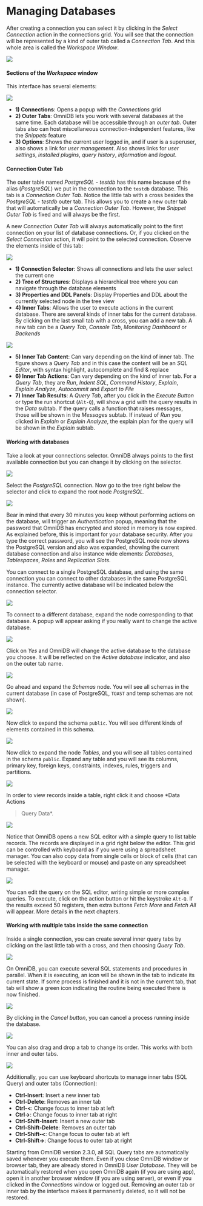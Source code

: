 # Managing Databases

After creating a connection you can select it by clicking in the *Select
Connection* action in the connections grid. You will see that the connection
will be represented by a kind of outer tab called a *Connection Tab*. And this
whole area is called the *Workspace Window*.

![](https://raw.githubusercontent.com/OmniDB/doc/master/img/image_014.png)

#### Sections of the *Workspace* window

This interface has several elements:

![](https://raw.githubusercontent.com/OmniDB/doc/master/img/image_015.png)

- **1) Connections**: Opens a popup with the *Connections* grid
- **2) Outer Tabs**: OmniDB lets you work with several databases at the same
time. Each database will be accessible through an *outer tab*. Outer tabs also
can host miscellaneous connection-independent features, like the *Snippets*
feature
- **3) Options**: Shows the current user logged in, and if user is a superuser,
also shows a link for *user management*. Also shows links for *user settings*,
*installed plugins*, *query history*, *information* and *logout*.

#### Connection Outer Tab

The outer table named *PostgreSQL - testdb* has this name because of the alias
(*PostgreSQL*) we put in the connection to the `testdb` database. This tab is a
*Connection Outer Tab*. Notice the little tab with a cross besides the
*PostgreSQL - testdb* outer tab. This allows you to create a new outer tab that
will automatically be a *Connection Outer Tab*. However, the *Snippet Outer Tab*
is fixed and will always be the first.

A new *Connection Outer Tab* will always automatically point to the first
connection on your list of database connections. Or, if you clicked on the
*Select Connection* action, it will point to the selected connection. Observe
the elements inside of this tab:

![](https://raw.githubusercontent.com/OmniDB/doc/master/img/image_016.png)

- **1) Connection Selector**: Shows all connections and lets the user select the
current one
- **2) Tree of Structures**: Displays a hierarchical tree where you can navigate
through the database elements
- **3) Properties and DDL Panels**: Display Properties and DDL about the
currently selected node in the tree view
- **4) Inner Tabs**: Allows the user to execute actions in the current database.
There are several kinds of inner tabs for the current database. By clicking on
the last small tab with a cross, you can add a new tab. A new tab can be a
*Query Tab*, *Console Tab*, *Monitoring Dashboard* or *Backends*

![](https://raw.githubusercontent.com/OmniDB/doc/master/img/image_187.png)

- **5) Inner Tab Content**: Can vary depending on the kind of inner tab. The
figure shows a *Query Tab* and in this case the content will be an *SQL Editor*,
with syntax highlight, autocomplete and find & replace
- **6) Inner Tab Actions**: Can vary depending on the kind of inner tab. For a
*Query Tab*, they are *Run*, *Indent SQL*, *Command History*, *Explain*,
*Explain Analyze*, *Autocommit* and *Export to File*
- **7) Inner Tab Results**: A *Query Tab*, after you click in the *Execute
Button* or type the run shortcut (`Alt-Q`), will show a grid with the query
results in the *Data* subtab. If the query calls a function that raises
messages, those will be shown in the *Messages* subtab. If instead of *Run* you
clicked in *Explain* or *Explain Analyze*, the explain plan for the query will
be shown in the *Explain* subtab.

#### Working with databases

Take a look at your connections selector. OmniDB always points to the first
available connection but you can change it by clicking on the selector.

![](https://raw.githubusercontent.com/OmniDB/doc/master/img/image_017.png)

Select the *PostgreSQL* connection. Now go to the tree right below the selector
and click to expand the root node *PostgreSQL*.

![](https://raw.githubusercontent.com/OmniDB/doc/master/img/image_018.png)

Bear in mind that every 30 minutes you keep without performing actions on the
database, will trigger an *Authentication* popup, meaning that the password that
OmniDB has encrypted and stored in memory is now expired. As explained before,
this is important for your database security. After you type the correct
password, you will see the PostgreSQL node now shows the PostgreSQL version and
also was expanded, showing the current database connection and also instance
wide elements: *Databases*, *Tablespaces*, *Roles* and *Replication Slots*.

You can connect to a single PostgreSQL database, and using the same connection
you can connect to other databases in the same PostgreSQL instance. The
currently active database will be indicated below the connection selector.

![](https://raw.githubusercontent.com/OmniDB/doc/master/img/image_188.png)

To connect to a different database, expand the node corresponding to that
database. A popup will appear asking if you really want to change the active
database.

![](https://raw.githubusercontent.com/OmniDB/doc/master/img/image_189.png)

Click on *Yes* and OmniDB will change the active database to the database you
choose. It will be reflected on the *Active database* indicator, and also on
the outer tab name.

![](https://raw.githubusercontent.com/OmniDB/doc/master/img/image_190.png)

Go ahead and expand the *Schemas* node. You will see all schemas in the current
database (in case of PostgreSQL, `TOAST` and temp schemas are not shown).

![](https://raw.githubusercontent.com/OmniDB/doc/master/img/image_019.png)

Now click to expand the schema `public`. You will see different kinds of
elements contained in this schema.

![](https://raw.githubusercontent.com/OmniDB/doc/master/img/image_020.png)

Now click to expand the node *Tables*, and you will see all tables contained in
the schema `public`. Expand any table and you will see its columns, primary key,
foreign keys, constraints, indexes, rules, triggers and partitions.

![](https://raw.githubusercontent.com/OmniDB/doc/master/img/image_021.png)

In order to view records inside a table, right click it and choose *Data Actions
> Query Data*.

![](https://raw.githubusercontent.com/OmniDB/doc/master/img/image_022.png)

Notice that OmniDB opens a new SQL editor with a simple query to list table
records. The records are displayed in a grid right below the editor. This grid
can be controlled with keyboard as if you were using a spreadsheet manager. You
can also copy data from single cells or block of cells (that can be selected
with the keyboard or mouse) and paste on any spreadsheet manager.

![](https://raw.githubusercontent.com/OmniDB/doc/master/img/image_023.png)

You can edit the query on the SQL editor, writing simple or more complex
queries. To execute, click on the action button or hit the keystroke `Alt-Q`.
If the results exceed 50 registers, then extra buttons *Fetch More* and *Fetch
All* will appear. More details in the next chapters.

#### Working with multiple tabs inside the same connection

Inside a single connection, you can create several inner query tabs by clicking
on the last little tab with a cross, and then choosing *Query Tab*.

![](https://raw.githubusercontent.com/OmniDB/doc/master/img/image_024.png)

On OmniDB, you can execute several SQL statements and procedures in parallel.
When it is executing, an icon will be shown in the tab to indicate its current
state. If some process is finished and it is not in the current tab, that tab
will show a green icon indicating the routine being executed there is now
finished.

![](https://raw.githubusercontent.com/OmniDB/doc/master/img/image_025.png)

By clicking in the *Cancel button*, you can cancel a process running inside the
database.

![](https://raw.githubusercontent.com/OmniDB/doc/master/img/image_026.png)

You can also drag and drop a tab to change its order. This works with both inner
and outer tabs.

![](https://raw.githubusercontent.com/OmniDB/doc/master/img/image_027.png)

Additionally, you can use keyboard shortcuts to manage inner tabs (SQL Query)
and outer tabs (Connection):

- **Ctrl-Insert**: Insert a new inner tab
- **Ctrl-Delete**: Removes an inner tab
- **Ctrl-<**: Change focus to inner tab at left
- **Ctrl->**: Change focus to inner tab at right
- **Ctrl-Shift-Insert**: Insert a new outer tab
- **Ctrl-Shift-Delete**: Removes an outer tab
- **Ctrl-Shift-<**: Change focus to outer tab at left
- **Ctrl-Shift->**: Change focus to outer tab at right

Starting from OmniDB version 2.3.0, all SQL Query tabs are automatically saved
whenever you execute them. Even if you close OmniDB window or browser tab, they
are already stored in OmniDB *User Database*. They will be automatically
restored when you open OmniDB again (if you are using app), open it in another
browser window (if you are using server), or even if you clicked in the
*Connections* window or logged out. Removing an outer tab or inner tab by the
interface makes it permanently deleted, so it will not be restored.
